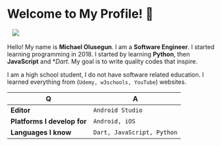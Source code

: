# Welcome to My Profile! 👋
</a>&nbsp;&nbsp;
<img src="https://­gpvc.arturio.dev/­mikkyboy2005" />

Hello! My name is **Michael Olusegun**. I am a **Software Engineer**. I started learning programming in 2018. I started by learning **Python**, then **JavaScript** and **Dart*. My goal is to write quality codes that inspire.

I am a high school student, I do not have software related education. I learned everything from (`Udemy, w3schools, YouTube`) websites.

Q | A
--- | ---
**Editor** | `Android Studio`
**Platforms I develop for** | `Android, iOS`
**Languages I know** | `Dart, JavaScript, Python`
